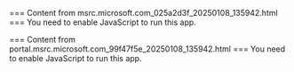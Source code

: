 === Content from msrc.microsoft.com_025a2d3f_20250108_135942.html ===
You need to enable JavaScript to run this app.

=== Content from portal.msrc.microsoft.com_99f47f5e_20250108_135942.html ===
You need to enable JavaScript to run this app.
